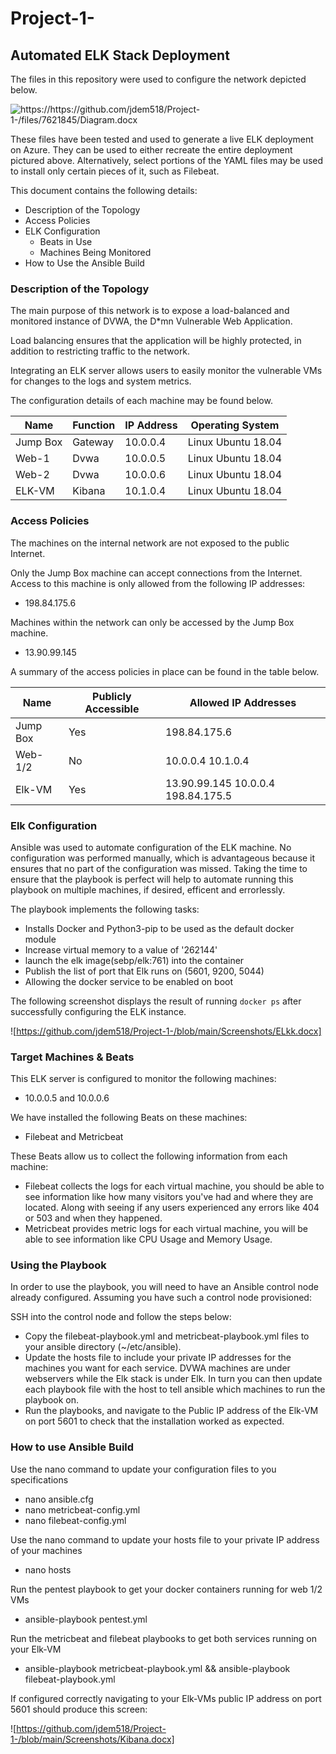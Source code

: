 # Project-1-


## Automated ELK Stack Deployment

The files in this repository were used to configure the network depicted below.

![https://https://github.com/jdem518/Project-1-/files/7621845/Diagram.docx ](Diagrams/Elk-server-diagram.png)

These files have been tested and used to generate a live ELK deployment on Azure. They can be used to either recreate the entire deployment pictured above. Alternatively, select portions of the YAML files may be used to install only certain pieces of it, such as Filebeat.

This document contains the following details:
- Description of the Topology
- Access Policies
- ELK Configuration
  - Beats in Use
  - Machines Being Monitored
- How to Use the Ansible Build


### Description of the Topology

The main purpose of this network is to expose a load-balanced and monitored instance of DVWA, the D*mn Vulnerable Web Application.

Load balancing ensures that the application will be highly protected, in addition to restricting traffic to the network.

Integrating an ELK server allows users to easily monitor the vulnerable VMs for changes to the logs and system metrics.

The configuration details of each machine may be found below.

| Name     | Function | IP Address | Operating System |
|----------|----------|------------|------------------|
| Jump Box | Gateway  | 10.0.0.4   | Linux Ubuntu 18.04|
| Web-1    | Dvwa     | 10.0.0.5   | Linux Ubuntu 18.04|
| Web-2    | Dvwa     | 10.0.0.6   | Linux Ubuntu 18.04|
| ELK-VM   | Kibana   | 10.1.0.4   | Linux Ubuntu 18.04|

### Access Policies

The machines on the internal network are not exposed to the public Internet. 

Only the Jump Box machine can accept connections from the Internet. Access to this machine is only allowed from the following IP addresses:
- 198.84.175.6

Machines within the network can only be accessed by the Jump Box machine.
- 13.90.99.145

A summary of the access policies in place can be found in the table below.

| Name     | Publicly Accessible | Allowed IP Addresses |
|----------|---------------------|----------------------|
| Jump Box | Yes                 | 198.84.175.6         |
| Web-1/2  | No                  | 10.0.0.4 10.1.0.4    |
| Elk-VM   | Yes                 | 13.90.99.145 10.0.0.4 198.84.175.5|

### Elk Configuration

Ansible was used to automate configuration of the ELK machine. No configuration was performed manually, which is advantageous because it ensures that no part of the configuration was missed. Taking the time to ensure that the playbook is perfect will help to automate running this playbook on multiple machines, if desired, efficent and errorlessly.

The playbook implements the following tasks:
- Installs Docker and Python3-pip to be used as the default docker module
- Increase virtual memory to a value of '262144'
- launch the elk image(sebp/elk:761) into the container
- Publish the list of port that Elk runs on (5601, 9200, 5044)
- Allowing the docker service to be enabled on boot 

The following screenshot displays the result of running `docker ps` after successfully configuring the ELK instance.

![https://github.com/jdem518/Project-1-/blob/main/Screenshots/ELkk.docx]

### Target Machines & Beats
This ELK server is configured to monitor the following machines:
- 10.0.0.5 and 10.0.0.6

We have installed the following Beats on these machines:
- Filebeat and Metricbeat

These Beats allow us to collect the following information from each machine:
- Filebeat collects the logs for each virtual machine, you should be able to see information like how many visitors you've had and where they are located. Along with seeing if any users experienced any errors like 404 or 503 and when they happened.
- Metricbeat provides metric logs for each virtual machine, you will be able to see information like CPU Usage and Memory Usage.

### Using the Playbook
In order to use the playbook, you will need to have an Ansible control node already configured. Assuming you have such a control node provisioned: 

SSH into the control node and follow the steps below:
- Copy the filebeat-playbook.yml and metricbeat-playbook.yml files to your ansible directory (~/etc/ansible).
- Update the hosts file to include your private IP addresses for the machines you want for each service. DVWA machines are under webservers while the Elk stack is under Elk. In turn you can then update each playbook file with the host to tell ansible which machines to run the playbook on.
- Run the playbooks, and navigate to the Public IP address of the Elk-VM on port 5601 to check that the installation worked as expected.

### How to use Ansible Build
Use the nano command to update your configuration files to you specifications
- nano ansible.cfg
- nano metricbeat-config.yml
- nano filebeat-config.yml

Use the nano command to update your hosts file to your private IP address of your machines
- nano hosts

Run the pentest playbook to get your docker containers running for web 1/2 VMs
- ansible-playbook pentest.yml

Run the metricbeat and filebeat playbooks to get both services running on your Elk-VM
- ansible-playbook metricbeat-playbook.yml && ansible-playbook filebeat-playbook.yml

If configured correctly navigating to your Elk-VMs public IP address on port 5601 should produce this screen:

![https://github.com/jdem518/Project-1-/blob/main/Screenshots/Kibana.docx]
